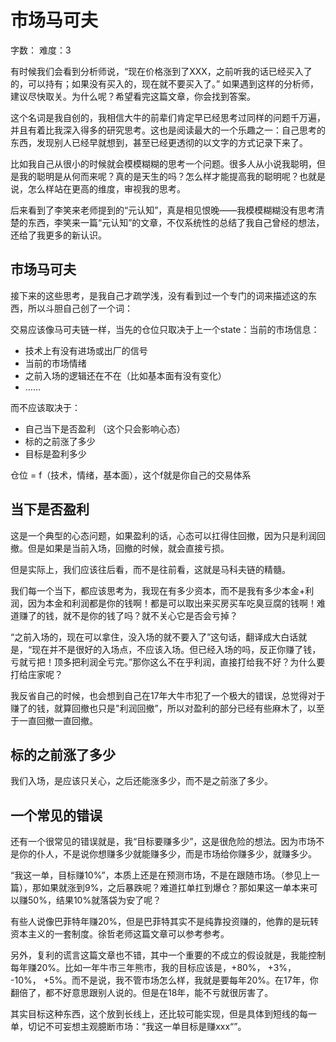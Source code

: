 # 市场马可夫

字数：
难度：3

有时候我们会看到分析师说，“现在价格涨到了XXX，之前听我的话已经买入了的，可以持有；如果没有买入的，现在就不要买入了。” 如果遇到这样的分析师，建议尽快取关。为什么呢？希望看完这篇文章，你会找到答案。

这个名词是我自创的，我相信大牛的前辈们肯定早已经思考过同样的问题千万遍，并且有着比我深入得多的研究思考。这也是阅读最大的一个乐趣之一：自己思考的东西，发现别人已经早就想到，甚至已经更透彻的以文字的方式记录下来了。

比如我自己从很小的时候就会模模糊糊的思考一个问题。很多人从小说我聪明，但是我的聪明是从何而来呢？真的是天生的吗？怎么样才能提高我的聪明呢？也就是说，怎么样站在更高的维度，审视我的思考。

后来看到了李笑来老师提到的“元认知”，真是相见恨晚——我模模糊糊没有思考清楚的东西，李笑来一篇“元认知”的文章，不仅系统性的总结了我自己曾经的想法，还给了我更多的新认识。


## 市场马可夫
接下来的这些思考，是我自己才疏学浅，没有看到过一个专门的词来描述这的东西，所以斗胆自己创了一个词：

交易应该像马可夫链一样，当先的仓位只取决于上一个state：当前的市场信息：
- 技术上有没有进场或出厂的信号
- 当前的市场情绪
- 之前入场的逻辑还在不在（比如基本面有没有变化）
- ……

而不应该取决于：
- 自己当下是否盈利 （这个只会影响心态）
- 标的之前涨了多少
- 目标是盈利多少

仓位 = f（技术，情绪，基本面），这个f就是你自己的交易体系


## 当下是否盈利
这是一个典型的心态问题，如果盈利的话，心态可以扛得住回撤，因为只是利润回撤。但是如果是当前入场，回撤的时候，就会直接亏损。

但是实际上，我们应该往后看，而不是往前看，这就是马科夫链的精髓。

我们每一个当下，都应该思考为，我现在有多少资本，而不是我有多少本金+利润，因为本金和利润都是你的钱啊！都是可以取出来买房买车吃臭豆腐的钱啊！难道赚了的钱，就不是你的钱了吗？就不关心它是否会亏掉？

“之前入场的，现在可以拿住，没入场的就不要入了”这句话，翻译成大白话就是，“现在并不是很好的入场点，不应该入场。但已经入场的吗，反正你赚了钱，亏就亏把！顶多把利润全亏完。”那你这么不在乎利润，直接打给我不好？为什么要打给庄家呢？

我反省自己的时候，也会想到自己在17年大牛市犯了一个极大的错误，总觉得对于赚了的钱，就算回撤也只是"利润回撤”，所以对盈利的部分已经有些麻木了，以至于一直回撤一直回撤。


## 标的之前涨了多少
我们入场，是应该只关心，之后还能涨多少，而不是之前涨了多少。

## 一个常见的错误
还有一个很常见的错误就是，我“目标要赚多少”，这是很危险的想法。因为市场不是你的仆人，不是说你想赚多少就能赚多少，而是市场给你赚多少，就赚多少。

“我这一单，目标赚10%”，本质上还是在预测市场，不是在跟随市场。（参见上一篇），那如果就涨到9%，之后暴跌呢？难道扛单扛到爆仓？那如果这一单本来可以赚50%，结果10%就落袋为安了呢？

有些人说像巴菲特年赚20%，但是巴菲特其实不是纯靠投资赚的，他靠的是玩转资本主义的一套制度。徐哲老师这篇文章可以参考参考。

另外，复利的谎言这篇文章也不错，其中一个重要的不成立的假设就是，我能控制每年赚20%。比如一年牛市三年熊市，我的目标应该是，+80%， +3%， -10%， +5%。而不是说，我不管市场怎么样，我就是要每年20%。在17年，你翻倍了，都不好意思跟别人说的。但是在18年，能不亏就很厉害了。

其实目标这种东西，这个放到长线上，还比较可能实现，但是具体到短线的每一单，切记不可妄想主观臆断市场：“我这一单目标是赚xxx“”。
